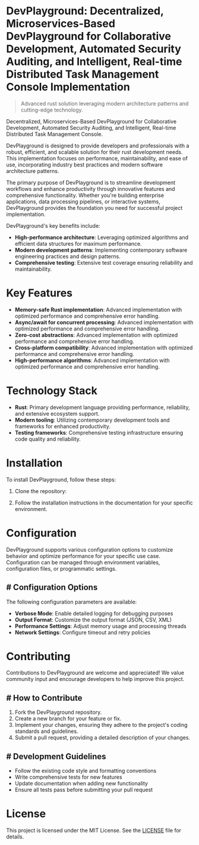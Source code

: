 <!-- fallback_DevPlayground_20251019212511_65618 -->

# DevPlayground: Decentralized, Microservices-Based DevPlayground for Collaborative Development, Automated Security Auditing, and Intelligent, Real-time Distributed Task Management Console Implementation
> Advanced rust solution leveraging modern architecture patterns and cutting-edge technology.

Decentralized, Microservices-Based DevPlayground for Collaborative Development, Automated Security Auditing, and Intelligent, Real-time Distributed Task Management Console.

DevPlayground is designed to provide developers and professionals with a robust, efficient, and scalable solution for their rust development needs. This implementation focuses on performance, maintainability, and ease of use, incorporating industry best practices and modern software architecture patterns.

The primary purpose of DevPlayground is to streamline development workflows and enhance productivity through innovative features and comprehensive functionality. Whether you're building enterprise applications, data processing pipelines, or interactive systems, DevPlayground provides the foundation you need for successful project implementation.

DevPlayground's key benefits include:

* **High-performance architecture**: Leveraging optimized algorithms and efficient data structures for maximum performance.
* **Modern development patterns**: Implementing contemporary software engineering practices and design patterns.
* **Comprehensive testing**: Extensive test coverage ensuring reliability and maintainability.

# Key Features

* **Memory-safe Rust implementation**: Advanced implementation with optimized performance and comprehensive error handling.
* **Async/await for concurrent processing**: Advanced implementation with optimized performance and comprehensive error handling.
* **Zero-cost abstractions**: Advanced implementation with optimized performance and comprehensive error handling.
* **Cross-platform compatibility**: Advanced implementation with optimized performance and comprehensive error handling.
* **High-performance algorithms**: Advanced implementation with optimized performance and comprehensive error handling.

# Technology Stack

* **Rust**: Primary development language providing performance, reliability, and extensive ecosystem support.
* **Modern tooling**: Utilizing contemporary development tools and frameworks for enhanced productivity.
* **Testing frameworks**: Comprehensive testing infrastructure ensuring code quality and reliability.

# Installation

To install DevPlayground, follow these steps:

1. Clone the repository:


2. Follow the installation instructions in the documentation for your specific environment.

# Configuration

DevPlayground supports various configuration options to customize behavior and optimize performance for your specific use case. Configuration can be managed through environment variables, configuration files, or programmatic settings.

## # Configuration Options

The following configuration parameters are available:

* **Verbose Mode**: Enable detailed logging for debugging purposes
* **Output Format**: Customize the output format (JSON, CSV, XML)
* **Performance Settings**: Adjust memory usage and processing threads
* **Network Settings**: Configure timeout and retry policies

# Contributing

Contributions to DevPlayground are welcome and appreciated! We value community input and encourage developers to help improve this project.

## # How to Contribute

1. Fork the DevPlayground repository.
2. Create a new branch for your feature or fix.
3. Implement your changes, ensuring they adhere to the project's coding standards and guidelines.
4. Submit a pull request, providing a detailed description of your changes.

## # Development Guidelines

* Follow the existing code style and formatting conventions
* Write comprehensive tests for new features
* Update documentation when adding new functionality
* Ensure all tests pass before submitting your pull request

# License

This project is licensed under the MIT License. See the [LICENSE](https://github.com/xxxPOUPOUxxx/DevPlayground/blob/main/LICENSE) file for details.
